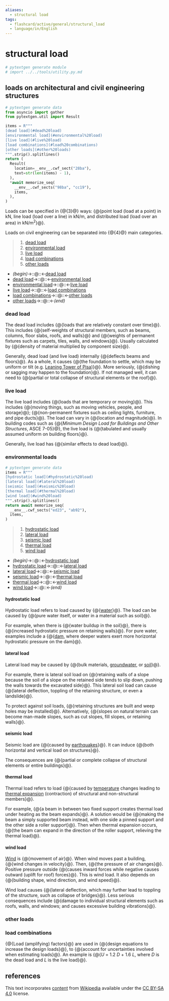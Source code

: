 ```yaml
---
aliases:
  - structural load
tags:
  - flashcard/active/general/structural_load
  - language/in/English
---
```


# structural load

```Python
# pytextgen generate module
# import ../../tools/utility.py.md
```

## loads on architectural and civil engineering structures

```Python
# pytextgen generate data
from asyncio import gather
from pytextgen.util import Result

items = R"""
[dead load](#dead%20load)
[environmental load](#environmental%20load)
[live load](#live%20load)
[load combinations](#load%20combinations)
[other loads](#other%20loads)
""".strip().splitlines()
return (
  Result(
    location=__env__.cwf_sect("28ba"),
    text=str(len(items) - 1),
  ),
  *await memorize_seq(
    __env__.cwf_sects("98ba", "cc19"),
    items,
  ),
)
```

Loads can be specified in {@{3}@} ways: {@{point load (load at a point) in kN, line load (load over a line) in kN/m, and distributed load (load over an area) in kN/m<sup>2</sup>}@}. <!--SR:!2025-02-20,214,330!2025-05-25,290,340-->

Loads on civil engineering can be separated into {@{<!--pytextgen generate section="28ba"--><!-- The following content is generated at 2024-05-14T01:02:39.496907+08:00. Any edits will be overridden! -->4<!--/pytextgen-->}@} main categories. <!--SR:!2025-02-17,205,310-->

<!--pytextgen generate section="98ba"--><!-- The following content is generated at 2024-05-14T21:09:52.059240+08:00. Any edits will be overridden! -->

> 1. [dead load](#dead%20load)
> 2. [environmental load](#environmental%20load)
> 3. [live load](#live%20load)
> 4. [load combinations](#load%20combinations)
> 5. [other loads](#other%20loads)

<!--/pytextgen-->

<!--pytextgen generate section="cc19"--><!-- The following content is generated at 2024-05-14T21:09:52.082807+08:00. Any edits will be overridden! -->

- _(begin)_→::@::←[dead load](#dead%20load) <!--SR:!2025-03-12,225,328!2025-07-26,338,340-->
- [dead load](#dead%20load)→::@::←[environmental load](#environmental%20load) <!--SR:!2025-01-15,171,310!2026-01-12,448,310-->
- [environmental load](#environmental%20load)→::@::←[live load](#live%20load) <!--SR:!2025-05-07,225,270!2025-01-23,120,308-->
- [live load](#live%20load)→::@::←[load combinations](#load%20combinations) <!--SR:!2025-01-20,186,320!2025-01-31,196,310-->
- [load combinations](#load%20combinations)→::@::←[other loads](#other%20loads) <!--SR:!2025-11-22,367,290!2025-03-03,207,320-->
- [other loads](#other%20loads)→::@::←_(end)_ <!--SR:!2025-07-17,331,340!2025-03-27,236,320-->

<!--/pytextgen-->

### dead load

The dead load includes {@{loads that are relatively constant over time}@}. This includes {@{self-weights of structural members, such as beams, columns, floor slabs, roofs, and walls}@} and {@{weights of permanent fixtures such as carpets, tiles, walls, and windows}@}. Usually calculated by {@{density of material multiplied by component size}@}. <!--SR:!2025-07-23,335,340!2026-01-31,466,310!2025-05-03,223,270!2025-11-08,359,290-->

Generally, dead load (and live load) internally {@{deflects beams and floors}@}. As a whole, it causes {@{the foundation to settle, which may be uniform or tilt (e.g. [Leaning Tower of Pisa](Leaning%20Tower%20of%20Pisa.md))}@}. More seriously, {@{dishing or sagging may happen to the foundation}@}. If not managed well, it can need to {@{partial or total collapse of structural elements or the roof}@}. <!--SR:!2025-04-06,235,330!2025-04-14,240,330!2025-03-02,222,330!2025-03-01,222,330-->

### live load

The live load includes {@{loads that are temporary or moving}@}. This includes {@{moving things, such as moving vehicles, people, and storage}@}; {@{non-permanent fixtures such as ceiling lights, furniture, and pipe ducts}@}. The load can vary in {@{location and magnitude}@}. In building codes such as {@{_Minimum Design Load for Buildings and Other Structures_, ASCE 7-05}@}, the live load is {@{tabulated and usually assumed uniform on building floors}@}. <!--SR:!2025-01-31,194,310!2024-12-04,153,320!2024-12-05,140,290!2026-05-31,566,330!2025-10-10,321,270!2024-11-29,149,320-->

Generally, live load has {@{similar effects to dead load}@}. <!--SR:!2025-03-22,235,330-->

### environmental loads

```Python
# pytextgen generate data
items = R"""
[hydrostatic load](#hydrostatic%20load)
[lateral load](#lateral%20load)
[seismic load](#seismic%20load)
[thermal load](#thermal%20load)
[wind load](#wind%20load)
""".strip().splitlines()
return await memorize_seq(
  __env__.cwf_sects("ed23", "ab92"),
  items,
)
```

<!--pytextgen generate section="ed23"--><!-- The following content is generated at 2024-05-14T21:09:52.132885+08:00. Any edits will be overridden! -->

> 1. [hydrostatic load](#hydrostatic%20load)
> 2. [lateral load](#lateral%20load)
> 3. [seismic load](#seismic%20load)
> 4. [thermal load](#thermal%20load)
> 5. [wind load](#wind%20load)

<!--/pytextgen-->

<!--pytextgen generate section="ab92"--><!-- The following content is generated at 2024-05-14T21:09:52.106487+08:00. Any edits will be overridden! -->

- _(begin)_→::@::←[hydrostatic load](#hydrostatic%20load) <!--SR:!2024-12-24,164,310!2025-07-27,339,340-->
- [hydrostatic load](#hydrostatic%20load)→::@::←[lateral load](#lateral%20load) <!--SR:!2025-07-13,278,288!2025-11-22,372,300-->
- [lateral load](#lateral%20load)→::@::←[seismic load](#seismic%20load) <!--SR:!2025-05-27,247,288!2024-12-09,143,300-->
- [seismic load](#seismic%20load)→::@::←[thermal load](#thermal%20load) <!--SR:!2025-08-01,257,260!2025-07-18,267,260-->
- [thermal load](#thermal%20load)→::@::←[wind load](#wind%20load) <!--SR:!2025-04-24,214,300!2025-10-14,324,270-->
- [wind load](#wind%20load)→::@::←_(end)_ <!--SR:!2025-07-16,331,340!2025-03-17,219,328-->

<!--/pytextgen-->

#### hydrostatic load

Hydrostatic load refers to load caused by {@{[water](water.md)}@}. The load can be caused by {@{pure water itself, or water in a material such as soil}@}. <!--SR:!2025-04-04,248,330!2025-03-23,239,330-->

For example, when there is {@{water buildup in the soil}@}, there is {@{increased hydrostatic pressure on retaining walls}@}. For pure water, examples include a {@{[dam](dam.md), where deeper waters exert more horizontal hydrostatic pressure on the dam}@}. <!--SR:!2025-04-21,261,330!2025-03-15,228,320!2025-04-20,262,330-->

#### lateral load

Lateral load may be caused by {@{bulk materials, [groundwater](groundwater.md), or [soil](soil.md)}@}. <!--SR:!2025-02-21,209,310-->

For example, there is lateral soil load on {@{retaining walls of a slope because the soil of a slope on the retained side tends to slip down, pushing the walls towards the excavated side}@}. This lateral soil load can cause {@{lateral deflection, toppling of the retaining structure, or even a landslide}@}. <!--SR:!2024-12-30,155,300!2024-12-25,155,300-->

To protect against soil loads, {@{retaining structures are built and weep holes may be installed}@}. Alternatively, {@{slopes on natural terrain can become man-made slopes, such as cut slopes, fill slopes, or retaining walls}@}. <!--SR:!2025-05-17,237,280!2024-12-03,140,300-->

#### seismic load

Seismic load are {@{caused by [earthquakes](earthquake.md)}@}. It can induce {@{both horizontal and vertical load on structures}@}. <!--SR:!2026-04-30,524,310!2024-12-21,165,320-->

The consequences are {@{partial or complete collapse of structural elements or entire buildings}@}. <!--SR:!2025-03-21,219,310-->

#### thermal load

Thermal load refers to load {@{caused by [temperature](temperature.md) changes leading to [thermal expansion](thermal%20expansion.md) (contraction) of structural and non-structural members}@}. <!--SR:!2024-12-24,156,308-->

For example, {@{a beam in between two fixed support creates thermal load under heating as the beam expands}@}. A solution would be {@{making the beam a simply supported beam instead, with one side a pinned support and the other side a roller support}@}. Then when thermal expansion occurs, {@{the beam can expand in the direction of the roller support, relieving the thermal load}@}. <!--SR:!2025-01-13,165,308!2025-03-13,213,310!2025-05-26,291,340-->

#### wind load

[Wind](wind.md) is {@{movement of air}@}. When wind moves past a building, {@{wind changes in velocity}@}. Then, {@{the pressure of air changes}@}. Positive pressure outside {@{causes inward forces while negative causes outward (uplift for roof) forces}@}. This is wind load. It also depends on {@{building shape, wind direction, and wind speed}@}. <!--SR:!2025-03-21,232,320!2025-01-18,186,310!2026-05-07,533,320!2025-03-10,223,320!2025-11-22,415,320-->

Wind load causes {@{lateral deflection, which may further lead to toppling of the structure, such as collapse of bridges}@}. Less serious consequences include {@{damage to individual structural elements such as roofs, walls, and windows; and causes excessive building vibrations}@}. <!--SR:!2025-02-22,200,320!2025-01-04,160,300-->

### other loads

### load combinations

{@{Load (amplifying) factors}@} are used in {@{design equations to increase the design loads}@}, to {@{account for uncertainties involved when estimating loads}@}. An example is {@{_U_ = 1.2 _D_ + 1.6 _L_, where _D_ is the dead load and _L_ is the live load}@}. <!--SR:!2025-05-07,274,330!2025-03-24,240,330!2025-01-01,174,320!2025-02-18,211,320-->

## references

This text incorporates [content](https://en.wikipedia.org/wiki/structural_load) from [Wikipedia](Wikipedia.md) available under the [CC BY-SA 4.0](https://creativecommons.org/licenses/by-sa/4.0/) license.
